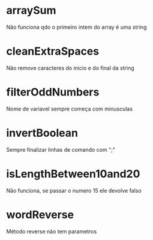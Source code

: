 # arraySum
Não funciona qdo o primeiro intem do array é uma string


# cleanExtraSpaces
Não remove caracteres do inicio e do final da string


# filterOddNumbers
Nome de variavel sempre começa com minusculas


# invertBoolean
Sempre finalizar linhas de comando com ";"


# isLengthBetween10and20
Não funciona, se passar o numero 15 ele devolve falso


# wordReverse
Método reverse não tem parametros